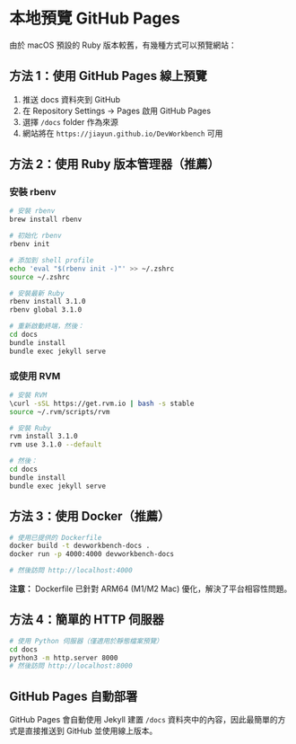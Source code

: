# 本地預覽 GitHub Pages

由於 macOS 預設的 Ruby 版本較舊，有幾種方式可以預覽網站：

## 方法 1：使用 GitHub Pages 線上預覽
1. 推送 docs 資料夾到 GitHub
2. 在 Repository Settings → Pages 啟用 GitHub Pages
3. 選擇 `/docs` folder 作為來源
4. 網站將在 `https://jiayun.github.io/DevWorkbench` 可用

## 方法 2：使用 Ruby 版本管理器（推薦）

### 安裝 rbenv
```bash
# 安裝 rbenv
brew install rbenv

# 初始化 rbenv
rbenv init

# 添加到 shell profile
echo 'eval "$(rbenv init -)"' >> ~/.zshrc
source ~/.zshrc

# 安裝最新 Ruby
rbenv install 3.1.0
rbenv global 3.1.0

# 重新啟動終端，然後：
cd docs
bundle install
bundle exec jekyll serve
```

### 或使用 RVM
```bash
# 安裝 RVM
\curl -sSL https://get.rvm.io | bash -s stable
source ~/.rvm/scripts/rvm

# 安裝 Ruby
rvm install 3.1.0
rvm use 3.1.0 --default

# 然後：
cd docs
bundle install
bundle exec jekyll serve
```

## 方法 3：使用 Docker（推薦）
```bash
# 使用已提供的 Dockerfile
docker build -t devworkbench-docs .
docker run -p 4000:4000 devworkbench-docs

# 然後訪問 http://localhost:4000
```

**注意：** Dockerfile 已針對 ARM64 (M1/M2 Mac) 優化，解決了平台相容性問題。

## 方法 4：簡單的 HTTP 伺服器
```bash
# 使用 Python 伺服器（僅適用於靜態檔案預覽）
cd docs
python3 -m http.server 8000
# 然後訪問 http://localhost:8000
```

## GitHub Pages 自動部署
GitHub Pages 會自動使用 Jekyll 建置 `/docs` 資料夾中的內容，因此最簡單的方式是直接推送到 GitHub 並使用線上版本。
